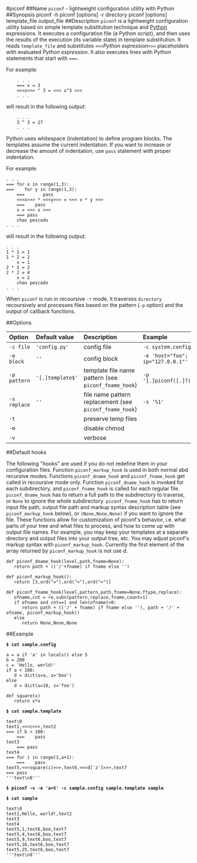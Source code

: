 #piconf
##Name
`piconf` - lightweight configuration utility with Python 
##Synopsis
	piconf -h
	piconf [options] -r directory
	piconf [options] template_file output_file
##Description
`piconf` is a lightweight configuration utility based on simple template substitution technique and [Python](https://docs.python.org) expressions. It executes a configuration file (a Python script), and then uses the results of the execution (its variable state) in template substitution. It reads `template_file` and substitutes `<<<`*Python expression*`>>>` placeholders with evaluated *Python expression*. It also executes lines with Python statements that start with `===`. 

For example:

        . . .
        === x = 3
        <<<x>>> ^ 3 = <<< x^3 >>>
        . . .

will result in the following output:

        . . .
        3 ^ 3 = 27
        . . .

Python uses whitespace (indentation) to define program blocks. The templates assume the current indentation. If you want to increase or decrease the amount of indentation, use `pass` statement with proper indentation.


For example:

	. . .
	=== for x in range(1,3):
	===    for y in range(1,3):
        ===       pass
        <<<x>>> * <<<y>>> = <<< x * y >>>
        ===    pass
        x = <<< x >>>
        === pass
        chao pescado
	. . .

will result in the following output:

	. . .
	1 * 1 = 1
	1 * 2 = 2
        x = 1
	2 * 1 = 2
	2 * 2 = 4
        x = 2
        chao pescado
	. . .

		
When `piconf` is run in recoursive `-r` mode, it traverses `directory` recoursively and processes files based on the pattern (`-p` option) and the output of callback functions.

##Options

| Option 	| Default value 	| Description 	| Example 	| 
| :--- 	| :--- 	| :--- 	| :--- 	|
| `-c file` 	| `'config.py'` 	| config file 	| `-c system.config` 	|
| `-e block` 	| `''` 	| config block 	| `-e 'host="foo"; ip="127.0.0.1"'`	|
| `-p pattern` 	| `'[.]template$'` 	| template file name pattern (see `piconf_fname_hook`) 	| `-p '[.]piconf([.]?)'` 	|
| `-s replace` 	| `''` 	| file name pattern replacement (see `piconf_fname_hook`) 	| `-s '%1'` 	|
| `-t` 	| 	| preserve temp files 	| 	|
| `-m` 	| 	| disable chmod 	| 	|
| `-v` 	| 	| verbose 	| 	|

##Default hooks

The following "hooks" are used if you do not redefine them in your configuration files. 
Function `piconf_markup_hook` is used in both normal abd recursive modes. Functions `piconf_dname_hook` and `piconf_fname_hook` get called in recoursive mode only. Function `piconf_dname_hook` is invoked for each subdirectory, and `piconf_fname_hook` is called for each regular file. `piconf_dname_hook` has to return a full path to the subdirectory to traverse, or `None` to ignore the whole subdirectory. `piconf_fname_hook` has to return input file path, output file path and markup syntax description table (see `piconf_markup_hook` below), or `(None,None,None)` if you want to ignore the file. These functions allow for customization of piconf's behavior, i.e. what parts of your tree and what files to process, and how to come up with output file names. For example, you may keep your templates at a separate directory and output files into your output tree, etc. You may adjust piconf's markup syntax with `piconf_markup_hook`. Currently the first element of the array returned by `piconf_markup_hook` is not use
d.

	def piconf_dname_hook(level,path,fname=None):
	   return path + (('/'+fname) if fname else '')
	
	def piconf_markup_hook():
	   return [3,ord("="),ord("<"),ord(">")]

	def piconf_fname_hook(level,pattern,path,fname=None,ftype,replace):
	   ofname,cnt = re.subn(pattern,replace,fname,count=1)
	   if ofname and cnt==1 and len(ofname)>0:
	      return path + (('/' + fname) if fname else ''), path + '/' + ofname, piconf_markup_hook()
	   else
	      return None,None,None

##Example

**`$ cat sample.config`**

	a = a if 'a' in locals() else 5
	b = 200
	c = 'Hello, world!'
	if a < 100:
	   d = dict(x=a, z='boo')
	else
	   d = dict(x=10, z='foo')
	
	def square(x)
	   return x*x

**`$ cat sample.template`**

	text\0
	text1,<<<c>>>,text2
	=== if b > 100:
        ===    pass
	text3
        === pass
	text4
	=== for i in range(1,a+1):
        ===    pass
	text5,<<<square(i)>>>,text6,<<<d['z']>>>,text7
	=== pass
	'''text\n8'''

**`$ piconf -v -e 'a=5' -c sample.config sample.template sample`**
	
**`$ cat sample`**

	text\0
	text1,Hello, world!,text2
	text3
	text4
	text5,1,text6,boo,text7
	text5,4,text6,boo,text7
	text5,9,text6,boo,text7
	text5,16,text6,boo,text7
	text5,25,text6,boo,text7
	'''text\n8'''

